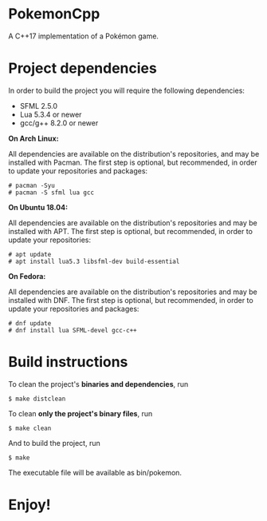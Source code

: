# PokemonCpp
A C++17 implementation of a Pokémon game.

# Project dependencies 

In order to build the project you will require the following 
dependencies:

- SFML 2.5.0 
- Lua 5.3.4 or newer
- gcc/g++ 8.2.0 or newer

**On Arch Linux:**

All dependencies are available on the distribution's repositories,
and may be installed with Pacman. The first step is optional, but recommended,
in order to update your repositories and packages: 

	# pacman -Syu
    # pacman -S sfml lua gcc

**On Ubuntu 18.04:**

All dependencies are available on the distribution's repositories and may be installed
with APT. The first step is optional, but recommended, in order to update your repositories:

	# apt update
	# apt install lua5.3 libsfml-dev build-essential


**On Fedora:**

All dependencies are available on the distribution's repositories and may be installed
with DNF. The first step is optional, but recommended, in order to update your repositories and
packages:

	# dnf update
	# dnf install lua SFML-devel gcc-c++

# Build instructions

To clean the project's **binaries and dependencies**, run

	$ make distclean

To clean **only the project's binary files**, run

	$ make clean

And to build the project, run 

	$ make

The executable file will be available as bin/pokemon.

# Enjoy!


